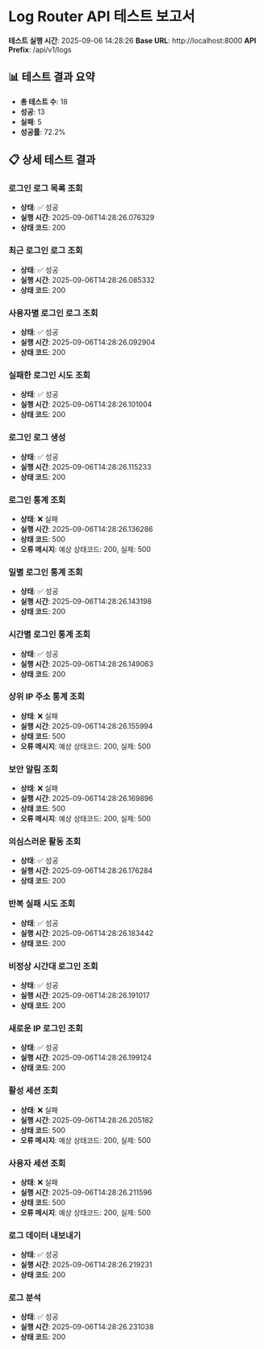 # Log Router API 테스트 보고서

**테스트 실행 시간**: 2025-09-06 14:28:26
**Base URL**: http://localhost:8000
**API Prefix**: /api/v1/logs

## 📊 테스트 결과 요약

- **총 테스트 수**: 18
- **성공**: 13
- **실패**: 5
- **성공률**: 72.2%

## 📋 상세 테스트 결과

### 로그인 로그 목록 조회
- **상태**: ✅ 성공
- **실행 시간**: 2025-09-06T14:28:26.076329
- **상태 코드**: 200

### 최근 로그인 로그 조회
- **상태**: ✅ 성공
- **실행 시간**: 2025-09-06T14:28:26.085332
- **상태 코드**: 200

### 사용자별 로그인 로그 조회
- **상태**: ✅ 성공
- **실행 시간**: 2025-09-06T14:28:26.092904
- **상태 코드**: 200

### 실패한 로그인 시도 조회
- **상태**: ✅ 성공
- **실행 시간**: 2025-09-06T14:28:26.101004
- **상태 코드**: 200

### 로그인 로그 생성
- **상태**: ✅ 성공
- **실행 시간**: 2025-09-06T14:28:26.115233
- **상태 코드**: 200

### 로그인 통계 조회
- **상태**: ❌ 실패
- **실행 시간**: 2025-09-06T14:28:26.136286
- **상태 코드**: 500
- **오류 메시지**: 예상 상태코드: 200, 실제: 500

### 일별 로그인 통계 조회
- **상태**: ✅ 성공
- **실행 시간**: 2025-09-06T14:28:26.143198
- **상태 코드**: 200

### 시간별 로그인 통계 조회
- **상태**: ✅ 성공
- **실행 시간**: 2025-09-06T14:28:26.149063
- **상태 코드**: 200

### 상위 IP 주소 통계 조회
- **상태**: ❌ 실패
- **실행 시간**: 2025-09-06T14:28:26.155994
- **상태 코드**: 500
- **오류 메시지**: 예상 상태코드: 200, 실제: 500

### 보안 알림 조회
- **상태**: ❌ 실패
- **실행 시간**: 2025-09-06T14:28:26.169896
- **상태 코드**: 500
- **오류 메시지**: 예상 상태코드: 200, 실제: 500

### 의심스러운 활동 조회
- **상태**: ✅ 성공
- **실행 시간**: 2025-09-06T14:28:26.176284
- **상태 코드**: 200

### 반복 실패 시도 조회
- **상태**: ✅ 성공
- **실행 시간**: 2025-09-06T14:28:26.183442
- **상태 코드**: 200

### 비정상 시간대 로그인 조회
- **상태**: ✅ 성공
- **실행 시간**: 2025-09-06T14:28:26.191017
- **상태 코드**: 200

### 새로운 IP 로그인 조회
- **상태**: ✅ 성공
- **실행 시간**: 2025-09-06T14:28:26.199124
- **상태 코드**: 200

### 활성 세션 조회
- **상태**: ❌ 실패
- **실행 시간**: 2025-09-06T14:28:26.205182
- **상태 코드**: 500
- **오류 메시지**: 예상 상태코드: 200, 실제: 500

### 사용자 세션 조회
- **상태**: ❌ 실패
- **실행 시간**: 2025-09-06T14:28:26.211596
- **상태 코드**: 500
- **오류 메시지**: 예상 상태코드: 200, 실제: 500

### 로그 데이터 내보내기
- **상태**: ✅ 성공
- **실행 시간**: 2025-09-06T14:28:26.219231
- **상태 코드**: 200

### 로그 분석
- **상태**: ✅ 성공
- **실행 시간**: 2025-09-06T14:28:26.231038
- **상태 코드**: 200

